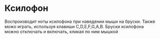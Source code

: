 # Ксилофон
Воспроизводит ноты ксилофона при наведении мыши на бруски. Также можо играть, используя клавиши C,D,E,F,G,A,B.
Бруски ксилофона можно отключать и включать, кликая по ним мышкой
